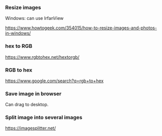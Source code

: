 ### Resize images

Windows: can use IrfanView

https://www.howtogeek.com/354015/how-to-resize-images-and-photos-in-windows/


### hex to RGB

https://www.rgbtohex.net/hextorgb/


### RGB to hex

https://www.google.com/search?q=rgb+to+hex


### Save image in browser

Can drag to desktop.


### Split image into several images

https://imagesplitter.net/
